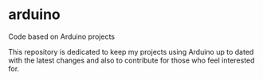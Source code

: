 # arduino
Code based on Arduino projects


This repository is dedicated to keep my projects using Arduino up to dated with the 
latest changes and also to contribute for those who feel interested for.


